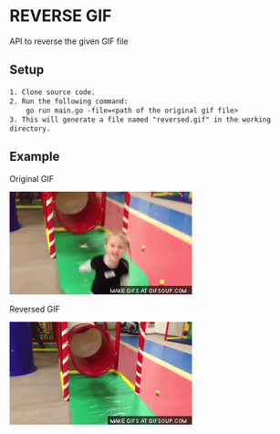 REVERSE GIF
==========

API to reverse the given GIF file

## Setup
```
1. Clone source code. 
2. Run the following command:
    go run main.go -file=<path of the original gif file>
3. This will generate a file named "reversed.gif" in the working directory.

```
## Example
Original GIF

![Original Gif](https://github.com/divyadawra/reverse-gif/blob/master/original.gif)

Reversed GIF

![Reversed Gif](https://github.com/divyadawra/reverse-gif/blob/master/reversed.gif)